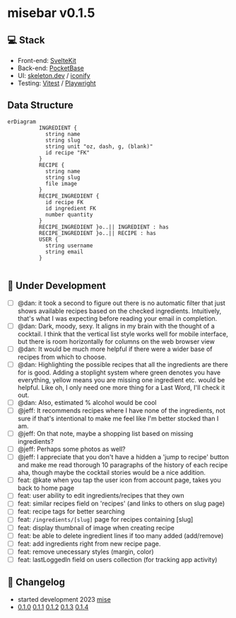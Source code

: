 # misebar v0.1.5

## :computer: Stack

- Front-end: [SvelteKit](https://kit.svelte.dev/)
- Back-end: [PocketBase](https://pocketbase.io/)
- UI: [skeleton.dev](https://www.skeleton.dev/) / [iconify](https://iconify.design/)
- Testing: [Vitest](https://vitest.dev/) / [Playwright](https://playwright.dev/)

## Data Structure

```mermaid
erDiagram
          INGREDIENT {
            string name
            string slug
            string unit "oz, dash, g, (blank)"
            id recipe "FK"
          }
          RECIPE {
            string name
            string slug
            file image
          }
          RECIPE_INGREDIENT {
            id recipe FK
            id ingredient FK
            number quantity
          }
          RECIPE_INGREDIENT }o..|| INGREDIENT : has
          RECIPE_INGREDIENT }o..|| RECIPE : has
          USER {
            string username
            string email
          }
            
```

## :construction: Under Development

- [ ] @dan: it took a second to figure out there is no automatic filter that just shows available recipes based on the checked ingredients. Intuitively, that's what I was expecting before reading your email in completion.
- [ ] @dan: Dark, moody, sexy. It aligns in my brain with the thought of a cocktail. I think that the vertical list style works well for mobile interface, but there is room horizontally for columns on the web browser view
- [ ] @dan: It would be much more helpful if there were a wider base of recipes from which to choose.
- [ ] @dan: Highlighting the possible recipes that all the ingredients are there for is good. Adding a stoplight system where green denotes you have everything, yellow means you are missing one ingredient etc. would be helpful. Like oh, I only need one more thing for a Last Word, I'll check it out.
- [ ] @dan: Also, estimated % alcohol would be cool
- [ ] @jeff: It recommends recipes where I have none of the ingredients, not sure if that's intentional to make me feel like I'm better stocked than I am.
- [ ] @jeff: On that note, maybe a shopping list based on missing ingredients?
- [ ] @jeff: Perhaps some photos as well? 
- [ ] @jeff: I appreciate that you don't have a hidden a 'jump to recipe' button and make me read thorough 10 paragraphs of the history of each recipe aha, though maybe the cocktail stories would be a nice addition. 
- [ ] feat: @kate when you tap the user icon from account page, takes you back to home page
- [ ] feat: user ability to edit ingredients/recipes that they own
- [ ] feat: similar recipes field on 'recipes' (and links to others on slug page)
- [ ] feat: recipe tags for better searching
- [ ] feat: `/ingredients/[slug]` page for recipes containing [slug]
- [ ] feat: display thumbnail of image when creating recipe
- [ ] feat: be able to delete ingredient lines if too many added (add/remove)
- [ ] feat: add ingredients right from new recipe page.
- [ ] feat: remove unecessary styles (margin, color)
- [ ] feat: lastLoggedIn field on users collection (for tracking app activity)

## :arrows_counterclockwise: Changelog

- started development 2023 [mise](https://github.com/kylehorton33/svelte-bar)
- [0.1.0](/CHANGELOG.md#010) [0.1.1](/CHANGELOG.md#011) [0.1.2](/CHANGELOG.md#012) [0.1.3](/CHANGELOG.md#013) [0.1.4](/CHANGELOG.md#014)